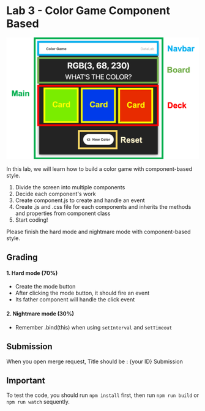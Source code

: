 # Lab 3 - Color Game Component Based

![component](img/color_component.png)<br>
<!-- <img src="img/color_component.png" width=800>  -->
In this lab, we will learn how to build a color game with component-based style.

1. Divide the screen into multiple components
2. Decide each component's work 
3. Create component.js to create and handle an event
3. Create .js and .css file for each components and inherits the methods and properties from component class
4. Start coding! <br>

Please finish the hard mode and nightmare mode with component-based style.


## Grading
#### 1. Hard mode <b>(70%)</b>
* Create the mode button
* After clicking the mode button, it should fire an event
* Its father component will handle the click event
#### 2. Nightmare mode <b>(30%)</b>
* Remember .bind(this) when using `setInterval` and `setTimeout`

## Submission
When you open merge request, Title should be : {your ID} Submission

## Important
To test the code, you should run `npm install` first, then run `npm run build` or `npm run watch` sequently.


